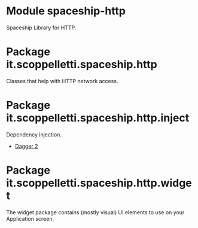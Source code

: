 # Module spaceship-http

Spaceship Library for HTTP.

# Package it.scoppelletti.spaceship.http

Classes that help with HTTP network access.

# Package it.scoppelletti.spaceship.http.inject

Dependency injection.

* [Dagger 2](http://google.github.io/dagger)

# Package it.scoppelletti.spaceship.http.widget

The widget package contains (mostly visual) UI elements to use on your
Application screen.
